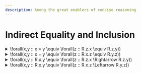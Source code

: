 ```yaml
---
description: Among the great enablers of concise reasoning
---
```


# Indirect Equality and Inclusion

<details>

<summary><span class="math">\forall(x,y :: x = y \equiv \forall(z :: R.z.x \equiv R.z.y))</span></summary>

***

$$\textbf{Reflexive} \; A \; R$$

$$\textbf{Antisymmetric} \; A \; R$$

***

{% code fullWidth="false" %}
```
sig A { R: set A }

check {
  { Reflexive[A,R]
    Antisymmetric[A,R]
  } implies {
    all x,y: A | x = y iff (all z: A | z->x in R iff z->y in R)
  }
} for 10 expect 0
```
{% endcode %}

</details>

<details>

<summary><span class="math">\forall(x,y :: x = y \equiv \forall(z :: R.x.z \equiv R.y.z))</span></summary>

***

$$\textbf{Reflexive} \; A \; R$$

$$\textbf{Antisymmetric} \; A \; R$$

***

```
sig A { R: set A }

check {
  { Reflexive[A,R]
    Antisymmetric[A,R]
  } implies {
    all x,y: A | x = y iff (all z: A | x->z in R iff y->z in R)
  }
} for 10 expect 0
```

</details>

<details>

<summary><span class="math">\forall(x,y :: R.x.y \equiv \forall(z :: R.z.x \Rightarrow R.z.y))</span></summary>

***

$$\textbf{Reflexive} \; A \; R$$

$$\textbf{Transitive} \; A \; R$$

***

```
sig A { R: set A }

check {
  { Reflexive[A,R]
    Transitive[A,R]
  } iff {
    all x,y: A | x->y in R iff (all z: A | z->x in R implies z->y in R)
  }
} for 10 expect 0
```

</details>

<details>

<summary><span class="math">\forall(x,y :: R.x.y \equiv \forall(z :: R.x.z \Leftarrow R.y.z))</span></summary>

***

$$\textbf{Reflexive} \; A \; R$$

$$\textbf{Transitive} \; A \; R$$

***

```
sig A { R: set A }

check {
  { Reflexive[A,R]
    Transitive[A,R]
  } iff {
    all x,y: A | x->y in R iff (all z: A | y->z in R implies x->z in R)
  }
} for 10 expect 0
```

</details>
